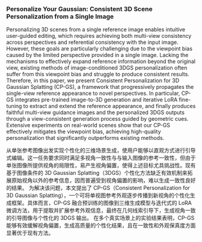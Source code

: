 ### Personalize Your Gaussian: Consistent 3D Scene Personalization from a Single Image

Personalizing 3D scenes from a single reference image enables intuitive user-guided editing, which requires achieving both multi-view consistency across perspectives and referential consistency with the input image. However, these goals are particularly challenging due to the viewpoint bias caused by the limited perspective provided in a single image. Lacking the mechanisms to effectively expand reference information beyond the original view, existing methods of image-conditioned 3DGS personalization often suffer from this viewpoint bias and struggle to produce consistent results. Therefore, in this paper, we present Consistent Personalization for 3D Gaussian Splatting (CP-GS), a framework that progressively propagates the single-view reference appearance to novel perspectives. In particular, CP-GS integrates pre-trained image-to-3D generation and iterative LoRA fine-tuning to extract and extend the reference appearance, and finally produces faithful multi-view guidance images and the personalized 3DGS outputs through a view-consistent generation process guided by geometric cues. Extensive experiments on real-world scenes show that our CP-GS effectively mitigates the viewpoint bias, achieving high-quality personalization that significantly outperforms existing methods.

从单张参考图像出发实现个性化的三维场景生成，使用户能够以直观方式进行引导式编辑。这一任务要求同时满足多视角一致性与与输入图像的参考一致性，但由于单张图像所提供视角的局限性，易产生视角偏置，使得上述目标尤具挑战性。现有基于图像条件的 3D Gaussian Splatting（3DGS）个性化方法缺乏有效机制来拓展原始视角以外的参考信息，因而普遍受到视角偏置的影响，难以生成一致性良好的结果。
为解决该问题，本文提出了 CP-GS（Consistent Personalization for 3D Gaussian Splatting），一个可将单视图参考外观逐步传播到新视角的个性化生成框架。具体而言，CP-GS 融合预训练的图像到三维生成模型与迭代式的 LoRA 微调方法，用于提取并扩展参考外观信息，最终在几何线索引导下，生成视角一致的引导图像与个性化的 3DGS 输出。
在多个真实场景上的实验结果表明，CP-GS 能够有效缓解视角偏置，生成高质量的个性化结果，且在一致性和外观保真度方面显著优于现有方法。

